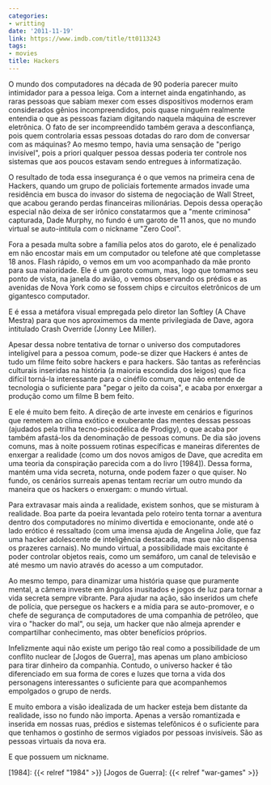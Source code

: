 ```yaml
---
categories:
- writting
date: '2011-11-19'
link: https://www.imdb.com/title/tt0113243
tags:
- movies
title: Hackers
---
```


O mundo dos computadores na década de 90 poderia parecer muito intimidador para a pessoa leiga. Com a internet ainda engatinhando, as raras pessoas que sabiam mexer com esses dispositivos modernos eram considerados gênios incompreendidos, pois quase ninguém realmente entendia o que as pessoas faziam digitando naquela máquina de escrever eletrônica. O fato de ser incompreendido também gerava a desconfiança, pois quem controlaria essas pessoas dotadas do raro dom de conversar com as máquinas? Ao mesmo tempo, havia uma sensação de "perigo invisível", pois a priori qualquer pessoa dessas poderia ter controle nos sistemas que aos poucos estavam sendo entregues à informatização.

O resultado de toda essa insegurança é o que vemos na primeira cena de Hackers, quando um grupo de policiais fortemente armados invade uma residência em busca do invasor do sistema de negociação de Wall Street, que acabou gerando perdas financeiras milionárias. Depois dessa operação especial não deixa de ser irônico constatarmos que a "mente criminosa" capturada, Dade Murphy, no fundo é um garoto de 11 anos, que no mundo virtual se auto-intitula com o nickname "Zero Cool".

Fora a pesada multa sobre a família pelos atos do garoto, ele é penalizado em não encostar mais em um computador ou telefone até que completasse 18 anos. Flash rápido, o vemos em um voo acompanhado da mãe pronto para sua maioridade. Ele é um garoto comum, mas, logo que tomamos seu ponto de vista, na janela do avião, o vemos observando os prédios e as avenidas de Nova York como se fossem chips e circuitos eletrônicos de um gigantesco computador.

E é essa a metáfora visual empregada pelo diretor Ian Softley (A Chave Mestra) para que nos aproximemos da mente privilegiada de Dave, agora intitulado Crash Override (Jonny Lee Miller).

Apesar dessa nobre tentativa de tornar o universo dos computadores inteligível para a pessoa comum, pode-se dizer que Hackers é antes de tudo um filme feito sobre hackers e para hackers. São tantas as referências culturais inseridas na história (a maioria escondida dos leigos) que fica difícil torná-la interessante para o cinéfilo comum, que não entende de tecnologia o suficiente para "pegar o jeito da coisa", e acaba por enxergar a produção como um filme B bem feito.

E ele é muito bem feito. A direção de arte investe em cenários e figurinos que remetem ao clima exótico e exuberante das mentes dessas pessoas (ajudados pela trilha tecno-psicodélica de Prodigy), o que acaba por também afastá-los da denominação de pessoas comuns. De dia são jovens comuns, mas à noite possuem rotinas específicas e maneiras diferentes de enxergar a realidade (como um dos novos amigos de Dave, que acredita em uma teoria da conspiração parecida com a do livro [1984]). Dessa forma, mantém uma vida secreta, noturna, onde podem fazer o que quiser. No fundo, os cenários surreais apenas tentam recriar um outro mundo da maneira que os hackers o enxergam: o mundo virtual.

Para extravasar mais ainda a realidade, existem sonhos, que se misturam à realidade. Boa parte da poeira levantada pelo roteiro tenta tornar a aventura dentro dos computadores no mínimo divertida e emocionante, onde até o lado erótico é ressaltado (com uma imensa ajuda de Angelina Jolie, que faz uma hacker adolescente de inteligência destacada, mas que não dispensa os prazeres carnais). No mundo virtual, a possibilidade mais excitante é poder controlar objetos reais, como um semáforo, um canal de televisão e até mesmo um navio através do acesso a um computador.

Ao mesmo tempo, para dinamizar uma história quase que puramente mental, a câmera investe em ângulos inusitados e jogos de luz para tornar a vida secreta sempre vibrante. Para ajudar na ação, são inseridos um chefe de polícia, que persegue os hackers e a mídia para se auto-promover, e o chefe de segurança de computadores de uma companhia de petróleo, que vira o "hacker do mal", ou seja, um hacker que não almeja aprender e compartilhar conhecimento, mas obter benefícios próprios.

Infelizmente aqui não existe um perigo tão real como a possibilidade de um conflito nuclear de [Jogos de Guerra], mas apenas um plano ambicioso para tirar dinheiro da companhia. Contudo, o universo hacker é tão diferenciado em sua forma de cores e luzes que torna a vida dos personagens interessantes o suficiente para que acompanhemos empolgados o grupo de nerds.

E muito embora a visão idealizada de um hacker esteja bem distante da realidade, isso no fundo não importa. Apenas a versão romantizada e inserida em nossas ruas, prédios e sistemas telefônicos é o suficiente para que tenhamos o gostinho de sermos vigiados por pessoas invisíveis. São as pessoas virtuais da nova era.

E que possuem um nickname.

[1984]: {{< relref "1984" >}}
[Jogos de Guerra]: {{< relref "war-games" >}}